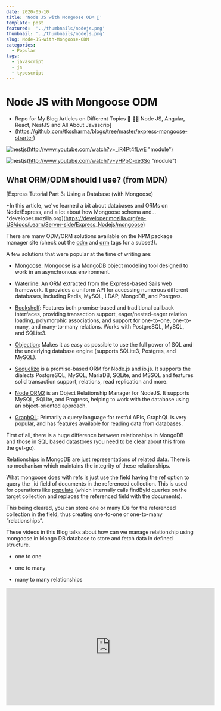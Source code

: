 ```yaml
---
date: 2020-05-10
title: 'Node JS with Mongoose ODM 🌟'
template: post
featured:  '../thumbnails/nodejs.png'
thumbnail: '../thumbnails/nodejs.png'
slug: Node-JS-with-Mongoose-ODM
categories:
  - Popular
tags:
  - javascript
  - js
  - typescript
---
```



# Node JS with Mongoose ODM

- Repo for My Blog Articles on Different Topics 🔭 🎯🎺 Node JS, Angular, React, NestJS and All About Javascrip]
- (https://github.com/tkssharma/blogs/tree/master/express-mongoose-strarter)

![nestjs](https://img.youtube.com/vi/_iR4Pt4fLwE/0.jpg)(http://www.youtube.com/watch?v=_iR4Pt4fLwE "module")

![nestjs](https://img.youtube.com/vi/yHPpC-xe3So/0.jpg)(http://www.youtube.com/watch?v=yHPpC-xe3So "module")

## What ORM/ODM should I use? (from MDN)
[Express Tutorial Part 3: Using a Database (with Mongoose)

*In this article, we've learned a bit about databases and ORMs on Node/Express, and a lot about how Mongoose schema and…*developer.mozilla.org](https://developer.mozilla.org/en-US/docs/Learn/Server-side/Express_Nodejs/mongoose)

There are many ODM/ORM solutions available on the NPM package manager site (check out the [odm](https://www.npmjs.com/browse/keyword/odm) and [orm](https://www.npmjs.com/browse/keyword/orm) tags for a subset!).

A few solutions that were popular at the time of writing are:

* [Mongoose](https://www.npmjs.com/package/mongoose): Mongoose is a [MongoDB](https://www.mongodb.org/) object modeling tool designed to work in an asynchronous environment.

* [Waterline](https://www.npmjs.com/package/waterline): An ORM extracted from the Express-based [Sails](http://sailsjs.com/) web framework. It provides a uniform API for accessing numerous different databases, including Redis, MySQL, LDAP, MongoDB, and Postgres.

* [Bookshelf](https://www.npmjs.com/package/bookshelf): Features both promise-based and traditional callback interfaces, providing transaction support, eager/nested-eager relation loading, polymorphic associations, and support for one-to-one, one-to-many, and many-to-many relations. Works with PostgreSQL, MySQL, and SQLite3.

* [Objection](https://www.npmjs.com/package/objection): Makes it as easy as possible to use the full power of SQL and the underlying database engine (supports SQLite3, Postgres, and MySQL).

* [Sequelize](https://www.npmjs.com/package/sequelize) is a promise-based ORM for Node.js and io.js. It supports the dialects PostgreSQL, MySQL, MariaDB, SQLite, and MSSQL and features solid transaction support, relations, read replication and more.

* [Node ORM2](https://node-orm.readthedocs.io/en/latest/) is an Object Relationship Manager for NodeJS. It supports MySQL, SQLite, and Progress, helping to work with the database using an object-oriented approach.

* [GraphQL](https://graphql.org/): Primarily a query language for restful APIs, GraphQL is very popular, and has features available for reading data from databases.

First of all, there is a huge difference between relationships in MongoDB and those in SQL based datastores (you need to be clear about this from the get-go).

Relationships in MongoDB are just representations of related data. There is no mechanism which maintains the integrity of these relationships.

What mongoose does with refs is just use the field having the ref option to query the _id field of documents in the referenced collection. This is used for operations like [populate](http://mongoosejs.com/docs/populate.html) (which internally calls findById queries on the target collection and replaces the referenced field with the documents).

This being cleared, you can store one or many IDs for the referenced collection in the field, thus creating one-to-one or one-to-many “relationships”.

These videos in this Blog talks about how can we manage relationship using mongoose in Mongo DB database to store and fetch data in defined structure.

* one to one

* one to many

* many to many relationships

<center><iframe width="560" height="315" src="https://www.youtube.com/embed/_iR4Pt4fLwE" frameborder="0" allowfullscreen></iframe></center>

